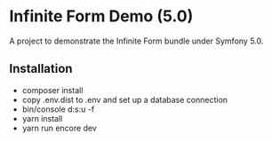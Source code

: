 Infinite Form Demo (5.0)
===============

A project to demonstrate the Infinite Form bundle under Symfony 5.0.

Installation
------------

* composer install
* copy .env.dist to .env and set up a database connection
* bin/console d:s:u -f
* yarn install
* yarn run encore dev
